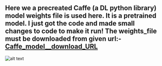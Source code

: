 ## Here we a precreated Caffe (a DL python library) model weights file is used here. It is a pretrained model. I just got the code and made small changes to code to make it run! The weights_file must be downloaded from given url:- [Caffe_model__download_URL](http://posefs1.perception.cs.cmu.edu/OpenPose/models/hand/pose_iter_102000.caffemodel)
![alt text](https://upload.wikimedia.org/wikipedia/commons/8/8f/FullColourGIF.gif)<!-- .element height="30%" width="30%" -->
